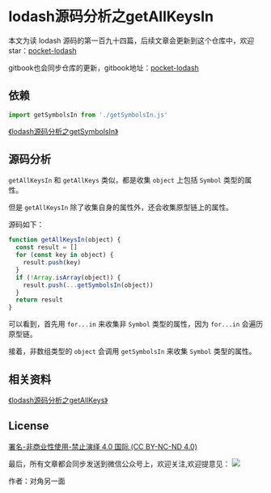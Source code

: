 # lodash源码分析之getAllKeysIn

本文为读 lodash 源码的第一百九十四篇，后续文章会更新到这个仓库中，欢迎 star：[pocket-lodash](https://github.com/yeyuqiudeng/pocket-lodash)

gitbook也会同步仓库的更新，gitbook地址：[pocket-lodash](https://www.gitbook.com/book/yeyuqiudeng/pocket-lodash/details)

## 依赖

```javascript
import getSymbolsIn from './getSymbolsIn.js'
```

[《lodash源码分析之getSymbolsIn》](./getSymbolsIn.md)

## 源码分析

`getAllKeysIn` 和 `getAllKeys` 类似，都是收集 `object`  上包括 `Symbol` 类型的属性。

但是 `getAllKeysIn` 除了收集自身的属性外，还会收集原型链上的属性。

源码如下：

```javascript
function getAllKeysIn(object) {
  const result = []
  for (const key in object) {
    result.push(key)
  }
  if (!Array.isArray(object)) {
    result.push(...getSymbolsIn(object))
  }
  return result
}
```

可以看到，首先用 `for...in` 来收集非 `Symbol` 类型的属性，因为 `for...in` 会遍历原型链。

接着，非数组类型的 `object` 会调用 `getSymbolsIn` 来收集 `Symbol` 类型的属性。

## 相关资料

[《lodash源码分析之getAllKeys》](./getAllKeys.md)

## License

[署名-非商业性使用-禁止演绎 4.0 国际 (CC BY-NC-ND 4.0)](http://creativecommons.org/licenses/by-nc-nd/4.0/)

最后，所有文章都会同步发送到微信公众号上，欢迎关注,欢迎提意见：  ![](https://raw.githubusercontent.com/yeyuqiudeng/resource/master/images/qrcode_front-end-article.jpg) 

作者：对角另一面 